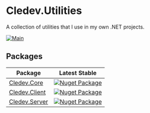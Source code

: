 # Cledev.Utilities
A collection of utilities that I use in my own .NET projects.

[![Main](https://github.com/lucabriguglia/Cledev.Tools/actions/workflows/main.yml/badge.svg)](https://github.com/lucabriguglia/Cledev.Tools/actions/workflows/main.yml)

## Packages

| Package | Latest Stable |
| --- | --- |
| [Cledev.Core](https://www.nuget.org/packages/Cledev.Core) | [![Nuget Package](https://img.shields.io/badge/nuget-1.4.2-blue.svg)](https://www.nuget.org/packages/Cledev.Core)
| [Cledev.Client](https://www.nuget.org/packages/Cledev.Client) | [![Nuget Package](https://img.shields.io/badge/nuget-1.4.2-blue.svg)](https://www.nuget.org/packages/Cledev.Client)
| [Cledev.Server](https://www.nuget.org/packages/Cledev.Server) | [![Nuget Package](https://img.shields.io/badge/nuget-1.4.2-blue.svg)](https://www.nuget.org/packages/Cledev.Server)
